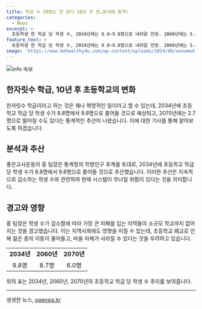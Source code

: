 ```yaml
---
title: 학생 수 10명도 안 된다 10년 후 반…분석에 충격!
categories:
  - News
excerpt: >
  초등학생 한 학급 당 학생 수, 2034년에는 8.8~9.8명으로 내려갈 전망. 2060년에는 5.5명, 2070년에는 2.7명까지 감소할 수 있다는 전망. 통계청 데이터 기반으로 확인된 내용으로, 이는 현재의 시스템이 무너질 수 있는 사전 감지 경고등이라고 강조하며, 지역에서는 초등학교 폐교로 인해 지역의 유입이 줄어들고 마을이 사라질 수 있다는 우려도 제기되고 있다.
feature_text: >
  초등학생 한 학급 당 학생 수, 2034년에는 8.8~9.8명으로 내려갈 전망. 2060년에는 5.5명, 2070년에는 2.7명까지 감소할 수 있다는 전망. 통계청 데이터 기반으로 확인된 내용으로, 이는 현재의 시스템이 무너질 수 있는 사전 감지 경고등이라고 강조하며, 지역에서는 초등학교 폐교로 인해 지역의 유입이 줄어들고 마을이 사라질 수 있다는 우려도 제기되고 있다.
image: 'https://www.behealthy4u.com/wp-content/uploads/2024/06/unnamed-file.png'
---
```


<p><img src="https://www.behealthy4u.com/wp-content/uploads/2024/06/unnamed-file.png" alt="info 속보" /></p>

<h2 data-ke-size="size26">한자릿수 학급, 10년 후 초등학교의 변화</h2>

<p data-ke-size="size16">한자릿수 학급이라고 하는 것은 꽤나 혁명적인 일이라고 할 수 있는데, 2034년에 초등학교 학급 당 학생 수가 8.8명에서 9.8명으로 줄어들 것으로 예상되고, 2070년에는 2.7명으로 떨어질 수도 있다는 통계적인 추산이 나왔습니다. 이에 대한 기사를 통해 알아보도록 하겠습니다.</p>

<h2 data-ke-size="size24">분석과 추산</h2>

<p data-ke-size="size16">좋은교사운동의 홍 팀장은 통계청의 학령인구 추계를 토대로, 2034년에 초등학교 학급 당 학생 수가 8.8명에서 9.8명으로 줄어들 것으로 추산했습니다. 이러한 추산은 지속적으로 감소하는 학생 수와 관련하여 현재 시스템이 무너질 위험이 있다는 것을 의미합니다.</p>

<h2 data-ke-size="size24">경고와 영향</h2>

<p data-ke-size="size16">홍 팀장은 학생 수가 감소함에 따라 가장 큰 피해를 입는 지역들이 소규모 학교까지 없어지는 것을 경고했습니다. 이는 지역사회에도 영향을 미칠 수 있는데, 초등학교 폐교로 인해 젊은 층의 이동이 줄어들고, 마을 자체가 사라질 수 있다는 것을 우려하고 있습니다.</p>

<table>
    <tr>
        <td style="text-align: center; height: 17px;"><b>2034년</b></td>
        <td style="text-align: center; height: 17px;"><b>2060년</b></td>
        <td style="text-align: center; height: 17px;"><b>2070년</b></td>
    </tr>
    <tr>
        <td style="text-align: center; height: 17px;">9.8명</td>
        <td style="text-align: center; height: 17px;">8.7명</td>
        <td style="text-align: center; height: 17px;">6.0명</td>
    </tr>
</table>

<p data-ke-size="size16">위의 표는 2034년, 2060년, 2070년의 초등학교 학급 당 학생 수 추이를 보여줍니다.</p>

<p><hr></p>
생생한 뉴스, <a href="https://opensis.kr" rel="dofollow">opensis.kr</a>


